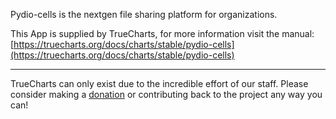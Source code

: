 Pydio-cells is the nextgen file sharing platform for organizations.

This App is supplied by TrueCharts, for more information visit the manual: [https://truecharts.org/docs/charts/stable/pydio-cells](https://truecharts.org/docs/charts/stable/pydio-cells)

---

TrueCharts can only exist due to the incredible effort of our staff.
Please consider making a [donation](https://truecharts.org/docs/about/sponsor) or contributing back to the project any way you can!
